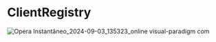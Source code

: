 # ClientRegistry

![Opera Instantâneo_2024-09-03_135323_online visual-paradigm com](https://github.com/user-attachments/assets/9e2ba34c-09e1-40f5-9591-54d8d950f18f)
